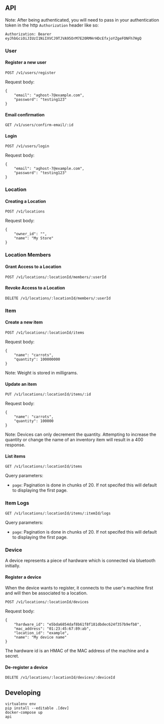 ## API
Note: After being authenticated, you will need to pass in your authentication
token in the http `Authorization` header like so:

```
Authorization: Bearer eyJhbGciOiJIUzI1NiIXVCJ9TJVA95OrM7E20RMHrHDcEfxjoYZgeFONFh7HgQ
```

### User

#### Register a new user

```
POST /v1/users/register
```

Request body:
```
{
	"email": "aghost-7@example.com",
	"password": "testing123"
}
```

#### Email confirmation

```
GET /v1/users/confirm-email/:id
```

#### Login

```
POST /v1/users/login
```

Request body:
```
{
	"email": "aghost-7@example.com",
	"password": "testing123"
}
```

### Location

#### Creating a Location
```
POST /v1/locations
```

Request body:
```
{
	"owner_id": "",
	"name": "My Store"
}
```

### Location Members

#### Grant Access to a Location

```
POST /v1/locations/:locationId/members/:userId
```

#### Revoke Access to a Location

```
DELETE /v1/locations/:locationId/members/:userId
```

### Item

#### Create a new item

```
POST /v1/locations/:locationId/items
```

Request body:
```
{
	"name": "carrots",
	"quantity": 100000000
}
```

Note: Weight is stored in milligrams.

#### Update an item

```
PUT /v1/locations/:locationId/items/:id
```

Request body:

```
{
	"name": "carrots",
	"quantity": 100000
}
```

Note: Devices can only decrement the quantity. Attempting to increase the
quantity or change the name of an inventory item will result in a 400 response.

#### List items

```
GET /v1/locations/:locationId/items
```

Query parameters:
- `page`: Pagination is done in chunks of 20. If not specifed this will default
to displaying the first page.

### Item Logs

```
GET /v1/locations/:locationId/items/:itemId/logs
```

Query parameters:
- `page`: Pagination is done in chunks of 20. If not specifed this will default
to displaying the first page.

### Device
A device represents a piece of hardware which is connected via bluetooth
initially.

#### Register a device
When the device wants to register, it connects to the user's machine first and
will then be associated to a location.

```
POST /v1/locations/:locationId/devices
```

Request body:
```
{
	"hardware_id": "e5bda6854daf8b61f8f181dbdec624f357b9efb8",
	"mac_address": "01:23:45:67:89:ab",
	"location_id": "example",
	"name": "My device name"
}
```

The hardware id is an HMAC of the MAC address of the machine and a secret.

#### De-register a device

```
DELETE /v1/locations/:locationId/devices/:deviceId
```

## Developing

```
virtualenv env
pip install --editable .[dev]
docker-compose up
api
```

